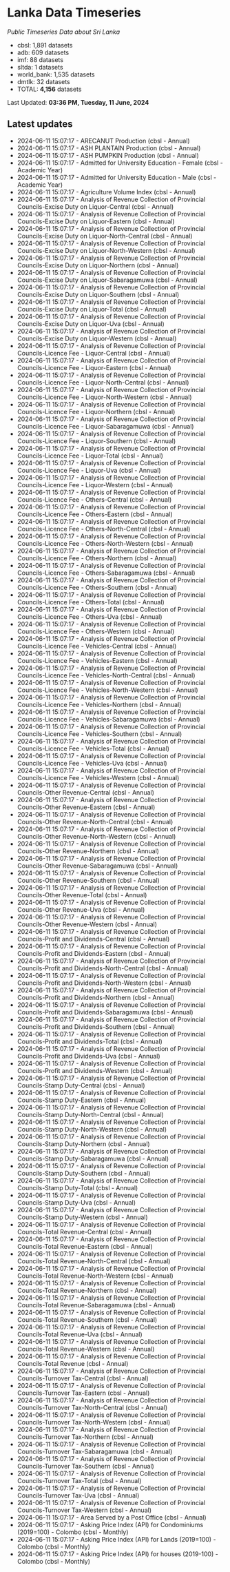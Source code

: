 # Lanka Data Timeseries
*Public Timeseries Data about Sri Lanka*

* cbsl: 1,891 datasets
* adb: 609 datasets
* imf: 88 datasets
* sltda: 1 datasets
* world_bank: 1,535 datasets
* dmtlk: 32 datasets
* TOTAL: **4,156** datasets

Last Updated: **03:36 PM, Tuesday, 11 June, 2024**

## Latest updates

* 2024-06-11 15:07:17 - ARECANUT Production (cbsl - Annual)
* 2024-06-11 15:07:17 - ASH PLANTAIN Production (cbsl - Annual)
* 2024-06-11 15:07:17 - ASH PUMPKIN Production (cbsl - Annual)
* 2024-06-11 15:07:17 - Admitted for University Education - Female (cbsl - Academic Year)
* 2024-06-11 15:07:17 - Admitted for University Education - Male (cbsl - Academic Year)
* 2024-06-11 15:07:17 - Agriculture Volume Index (cbsl - Annual)
* 2024-06-11 15:07:17 - Analysis of Revenue Collection of Provincial Councils-Excise Duty on Liquor-Central (cbsl - Annual)
* 2024-06-11 15:07:17 - Analysis of Revenue Collection of Provincial Councils-Excise Duty on Liquor-Eastern (cbsl - Annual)
* 2024-06-11 15:07:17 - Analysis of Revenue Collection of Provincial Councils-Excise Duty on Liquor-North-Central (cbsl - Annual)
* 2024-06-11 15:07:17 - Analysis of Revenue Collection of Provincial Councils-Excise Duty on Liquor-North-Western (cbsl - Annual)
* 2024-06-11 15:07:17 - Analysis of Revenue Collection of Provincial Councils-Excise Duty on Liquor-Northern (cbsl - Annual)
* 2024-06-11 15:07:17 - Analysis of Revenue Collection of Provincial Councils-Excise Duty on Liquor-Sabaragamuwa (cbsl - Annual)
* 2024-06-11 15:07:17 - Analysis of Revenue Collection of Provincial Councils-Excise Duty on Liquor-Southern (cbsl - Annual)
* 2024-06-11 15:07:17 - Analysis of Revenue Collection of Provincial Councils-Excise Duty on Liquor-Total (cbsl - Annual)
* 2024-06-11 15:07:17 - Analysis of Revenue Collection of Provincial Councils-Excise Duty on Liquor-Uva (cbsl - Annual)
* 2024-06-11 15:07:17 - Analysis of Revenue Collection of Provincial Councils-Excise Duty on Liquor-Western (cbsl - Annual)
* 2024-06-11 15:07:17 - Analysis of Revenue Collection of Provincial Councils-Licence Fee - Liquor-Central (cbsl - Annual)
* 2024-06-11 15:07:17 - Analysis of Revenue Collection of Provincial Councils-Licence Fee - Liquor-Eastern (cbsl - Annual)
* 2024-06-11 15:07:17 - Analysis of Revenue Collection of Provincial Councils-Licence Fee - Liquor-North-Central (cbsl - Annual)
* 2024-06-11 15:07:17 - Analysis of Revenue Collection of Provincial Councils-Licence Fee - Liquor-North-Western (cbsl - Annual)
* 2024-06-11 15:07:17 - Analysis of Revenue Collection of Provincial Councils-Licence Fee - Liquor-Northern (cbsl - Annual)
* 2024-06-11 15:07:17 - Analysis of Revenue Collection of Provincial Councils-Licence Fee - Liquor-Sabaragamuwa (cbsl - Annual)
* 2024-06-11 15:07:17 - Analysis of Revenue Collection of Provincial Councils-Licence Fee - Liquor-Southern (cbsl - Annual)
* 2024-06-11 15:07:17 - Analysis of Revenue Collection of Provincial Councils-Licence Fee - Liquor-Total (cbsl - Annual)
* 2024-06-11 15:07:17 - Analysis of Revenue Collection of Provincial Councils-Licence Fee - Liquor-Uva (cbsl - Annual)
* 2024-06-11 15:07:17 - Analysis of Revenue Collection of Provincial Councils-Licence Fee - Liquor-Western (cbsl - Annual)
* 2024-06-11 15:07:17 - Analysis of Revenue Collection of Provincial Councils-Licence Fee - Others-Central (cbsl - Annual)
* 2024-06-11 15:07:17 - Analysis of Revenue Collection of Provincial Councils-Licence Fee - Others-Eastern (cbsl - Annual)
* 2024-06-11 15:07:17 - Analysis of Revenue Collection of Provincial Councils-Licence Fee - Others-North-Central (cbsl - Annual)
* 2024-06-11 15:07:17 - Analysis of Revenue Collection of Provincial Councils-Licence Fee - Others-North-Western (cbsl - Annual)
* 2024-06-11 15:07:17 - Analysis of Revenue Collection of Provincial Councils-Licence Fee - Others-Northern (cbsl - Annual)
* 2024-06-11 15:07:17 - Analysis of Revenue Collection of Provincial Councils-Licence Fee - Others-Sabaragamuwa (cbsl - Annual)
* 2024-06-11 15:07:17 - Analysis of Revenue Collection of Provincial Councils-Licence Fee - Others-Southern (cbsl - Annual)
* 2024-06-11 15:07:17 - Analysis of Revenue Collection of Provincial Councils-Licence Fee - Others-Total (cbsl - Annual)
* 2024-06-11 15:07:17 - Analysis of Revenue Collection of Provincial Councils-Licence Fee - Others-Uva (cbsl - Annual)
* 2024-06-11 15:07:17 - Analysis of Revenue Collection of Provincial Councils-Licence Fee - Others-Western (cbsl - Annual)
* 2024-06-11 15:07:17 - Analysis of Revenue Collection of Provincial Councils-Licence Fee - Vehicles-Central (cbsl - Annual)
* 2024-06-11 15:07:17 - Analysis of Revenue Collection of Provincial Councils-Licence Fee - Vehicles-Eastern (cbsl - Annual)
* 2024-06-11 15:07:17 - Analysis of Revenue Collection of Provincial Councils-Licence Fee - Vehicles-North-Central (cbsl - Annual)
* 2024-06-11 15:07:17 - Analysis of Revenue Collection of Provincial Councils-Licence Fee - Vehicles-North-Western (cbsl - Annual)
* 2024-06-11 15:07:17 - Analysis of Revenue Collection of Provincial Councils-Licence Fee - Vehicles-Northern (cbsl - Annual)
* 2024-06-11 15:07:17 - Analysis of Revenue Collection of Provincial Councils-Licence Fee - Vehicles-Sabaragamuwa (cbsl - Annual)
* 2024-06-11 15:07:17 - Analysis of Revenue Collection of Provincial Councils-Licence Fee - Vehicles-Southern (cbsl - Annual)
* 2024-06-11 15:07:17 - Analysis of Revenue Collection of Provincial Councils-Licence Fee - Vehicles-Total (cbsl - Annual)
* 2024-06-11 15:07:17 - Analysis of Revenue Collection of Provincial Councils-Licence Fee - Vehicles-Uva (cbsl - Annual)
* 2024-06-11 15:07:17 - Analysis of Revenue Collection of Provincial Councils-Licence Fee - Vehicles-Western (cbsl - Annual)
* 2024-06-11 15:07:17 - Analysis of Revenue Collection of Provincial Councils-Other Revenue-Central (cbsl - Annual)
* 2024-06-11 15:07:17 - Analysis of Revenue Collection of Provincial Councils-Other Revenue-Eastern (cbsl - Annual)
* 2024-06-11 15:07:17 - Analysis of Revenue Collection of Provincial Councils-Other Revenue-North-Central (cbsl - Annual)
* 2024-06-11 15:07:17 - Analysis of Revenue Collection of Provincial Councils-Other Revenue-North-Western (cbsl - Annual)
* 2024-06-11 15:07:17 - Analysis of Revenue Collection of Provincial Councils-Other Revenue-Northern (cbsl - Annual)
* 2024-06-11 15:07:17 - Analysis of Revenue Collection of Provincial Councils-Other Revenue-Sabaragamuwa (cbsl - Annual)
* 2024-06-11 15:07:17 - Analysis of Revenue Collection of Provincial Councils-Other Revenue-Southern (cbsl - Annual)
* 2024-06-11 15:07:17 - Analysis of Revenue Collection of Provincial Councils-Other Revenue-Total (cbsl - Annual)
* 2024-06-11 15:07:17 - Analysis of Revenue Collection of Provincial Councils-Other Revenue-Uva (cbsl - Annual)
* 2024-06-11 15:07:17 - Analysis of Revenue Collection of Provincial Councils-Other Revenue-Western (cbsl - Annual)
* 2024-06-11 15:07:17 - Analysis of Revenue Collection of Provincial Councils-Profit and Dividends-Central (cbsl - Annual)
* 2024-06-11 15:07:17 - Analysis of Revenue Collection of Provincial Councils-Profit and Dividends-Eastern (cbsl - Annual)
* 2024-06-11 15:07:17 - Analysis of Revenue Collection of Provincial Councils-Profit and Dividends-North-Central (cbsl - Annual)
* 2024-06-11 15:07:17 - Analysis of Revenue Collection of Provincial Councils-Profit and Dividends-North-Western (cbsl - Annual)
* 2024-06-11 15:07:17 - Analysis of Revenue Collection of Provincial Councils-Profit and Dividends-Northern (cbsl - Annual)
* 2024-06-11 15:07:17 - Analysis of Revenue Collection of Provincial Councils-Profit and Dividends-Sabaragamuwa (cbsl - Annual)
* 2024-06-11 15:07:17 - Analysis of Revenue Collection of Provincial Councils-Profit and Dividends-Southern (cbsl - Annual)
* 2024-06-11 15:07:17 - Analysis of Revenue Collection of Provincial Councils-Profit and Dividends-Total (cbsl - Annual)
* 2024-06-11 15:07:17 - Analysis of Revenue Collection of Provincial Councils-Profit and Dividends-Uva (cbsl - Annual)
* 2024-06-11 15:07:17 - Analysis of Revenue Collection of Provincial Councils-Profit and Dividends-Western (cbsl - Annual)
* 2024-06-11 15:07:17 - Analysis of Revenue Collection of Provincial Councils-Stamp Duty-Central (cbsl - Annual)
* 2024-06-11 15:07:17 - Analysis of Revenue Collection of Provincial Councils-Stamp Duty-Eastern (cbsl - Annual)
* 2024-06-11 15:07:17 - Analysis of Revenue Collection of Provincial Councils-Stamp Duty-North-Central (cbsl - Annual)
* 2024-06-11 15:07:17 - Analysis of Revenue Collection of Provincial Councils-Stamp Duty-North-Western (cbsl - Annual)
* 2024-06-11 15:07:17 - Analysis of Revenue Collection of Provincial Councils-Stamp Duty-Northern (cbsl - Annual)
* 2024-06-11 15:07:17 - Analysis of Revenue Collection of Provincial Councils-Stamp Duty-Sabaragamuwa (cbsl - Annual)
* 2024-06-11 15:07:17 - Analysis of Revenue Collection of Provincial Councils-Stamp Duty-Southern (cbsl - Annual)
* 2024-06-11 15:07:17 - Analysis of Revenue Collection of Provincial Councils-Stamp Duty-Total (cbsl - Annual)
* 2024-06-11 15:07:17 - Analysis of Revenue Collection of Provincial Councils-Stamp Duty-Uva (cbsl - Annual)
* 2024-06-11 15:07:17 - Analysis of Revenue Collection of Provincial Councils-Stamp Duty-Western (cbsl - Annual)
* 2024-06-11 15:07:17 - Analysis of Revenue Collection of Provincial Councils-Total Revenue-Central (cbsl - Annual)
* 2024-06-11 15:07:17 - Analysis of Revenue Collection of Provincial Councils-Total Revenue-Eastern (cbsl - Annual)
* 2024-06-11 15:07:17 - Analysis of Revenue Collection of Provincial Councils-Total Revenue-North-Central (cbsl - Annual)
* 2024-06-11 15:07:17 - Analysis of Revenue Collection of Provincial Councils-Total Revenue-North-Western (cbsl - Annual)
* 2024-06-11 15:07:17 - Analysis of Revenue Collection of Provincial Councils-Total Revenue-Northern (cbsl - Annual)
* 2024-06-11 15:07:17 - Analysis of Revenue Collection of Provincial Councils-Total Revenue-Sabaragamuwa (cbsl - Annual)
* 2024-06-11 15:07:17 - Analysis of Revenue Collection of Provincial Councils-Total Revenue-Southern (cbsl - Annual)
* 2024-06-11 15:07:17 - Analysis of Revenue Collection of Provincial Councils-Total Revenue-Uva (cbsl - Annual)
* 2024-06-11 15:07:17 - Analysis of Revenue Collection of Provincial Councils-Total Revenue-Western (cbsl - Annual)
* 2024-06-11 15:07:17 - Analysis of Revenue Collection of Provincial Councils-Total Revenue (cbsl - Annual)
* 2024-06-11 15:07:17 - Analysis of Revenue Collection of Provincial Councils-Turnover Tax-Central (cbsl - Annual)
* 2024-06-11 15:07:17 - Analysis of Revenue Collection of Provincial Councils-Turnover Tax-Eastern (cbsl - Annual)
* 2024-06-11 15:07:17 - Analysis of Revenue Collection of Provincial Councils-Turnover Tax-North-Central (cbsl - Annual)
* 2024-06-11 15:07:17 - Analysis of Revenue Collection of Provincial Councils-Turnover Tax-North-Western (cbsl - Annual)
* 2024-06-11 15:07:17 - Analysis of Revenue Collection of Provincial Councils-Turnover Tax-Northern (cbsl - Annual)
* 2024-06-11 15:07:17 - Analysis of Revenue Collection of Provincial Councils-Turnover Tax-Sabaragamuwa (cbsl - Annual)
* 2024-06-11 15:07:17 - Analysis of Revenue Collection of Provincial Councils-Turnover Tax-Southern (cbsl - Annual)
* 2024-06-11 15:07:17 - Analysis of Revenue Collection of Provincial Councils-Turnover Tax-Total (cbsl - Annual)
* 2024-06-11 15:07:17 - Analysis of Revenue Collection of Provincial Councils-Turnover Tax-Uva (cbsl - Annual)
* 2024-06-11 15:07:17 - Analysis of Revenue Collection of Provincial Councils-Turnover Tax-Western (cbsl - Annual)
* 2024-06-11 15:07:17 - Area Served by a Post Office (cbsl - Annual)
* 2024-06-11 15:07:17 - Asking Price Index (API) for Condominiums (2019=100) - Colombo (cbsl - Monthly)
* 2024-06-11 15:07:17 - Asking Price Index (API) for Lands (2019=100) - Colombo (cbsl - Monthly)
* 2024-06-11 15:07:17 - Asking Price Index (API) for houses (2019-100) - Colombo (cbsl - Monthly)